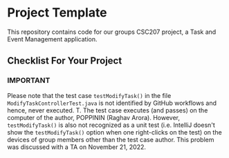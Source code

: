 # Project Template

This repository contains code for our groups CSC207 project, a Task and Event Management application.

## Checklist For Your Project


### IMPORTANT

Please note that the test case ```testModifyTask()``` in the file ```ModifyTaskControllerTest.java``` is not identified by GitHub workflows and hence, never executed. T. The test case executes (and passes) on the computer of the author, POPPININ (Raghav Arora). However, ```testModifyTask()``` is also not recognized as a unit test (i.e. IntelliJ doesn't show the ```testModifyTask()``` option when one right-clicks on the test) on the devices of group members other than the test case author. This problem was discussed with a TA on November 21, 2022.